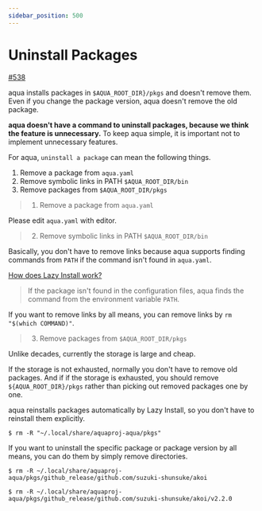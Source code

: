 ```yaml
---
sidebar_position: 500
---
```


# Uninstall Packages

[#538](https://github.com/aquaproj/aqua/issues/538)

aqua installs packages in `$AQUA_ROOT_DIR}/pkgs` and doesn't remove them.
Even if you change the package version, aqua doesn't remove the old package.

**aqua doesn't have a command to uninstall packages, because we think the feature is unnecessary.**
To keep aqua simple, it is important not to implement unnecessary features.

For aqua, `uninstall a package` can mean the following things.

1. Remove a package from `aqua.yaml`
1. Remove symbolic links in PATH `$AQUA_ROOT_DIR/bin`
1. Remove packages from `$AQUA_ROOT_DIR/pkgs`

> 1. Remove a package from `aqua.yaml`

Please edit `aqua.yaml` with editor.

> 2. Remove symbolic links in PATH `$AQUA_ROOT_DIR/bin`

Basically, you don't have to remove links because aqua supports finding commands from `PATH` if the command isn't found in `aqua.yaml`.

[How does Lazy Install work?](/docs/reference/lazy-install#how-does-lazy-install-work)

> If the package isn't found in the configuration files,
> aqua finds the command from the environment variable `PATH`.

If you want to remove links by all means, you can remove links by `rm "$(which COMMAND)"`.

> 3. Remove packages from `$AQUA_ROOT_DIR/pkgs`

Unlike decades, currently the storage is large and cheap.

If the storage is not exhausted, normally you don't have to remove old packages.
And if if the storage is exhausted, you should remove `${AQUA_ROOT_DIR}/pkgs` rather than picking out removed packages one by one.

aqua reinstalls packages automatically by Lazy Install, so you don't have to reinstall them explicitly.

```console
$ rm -R "~/.local/share/aquaproj-aqua/pkgs"
```

If you want to uninstall the specific package or package version by all means, you can do them by simply remove directories.

```console
$ rm -R ~/.local/share/aquaproj-aqua/pkgs/github_release/github.com/suzuki-shunsuke/akoi
```

```console
$ rm -R ~/.local/share/aquaproj-aqua/pkgs/github_release/github.com/suzuki-shunsuke/akoi/v2.2.0
```
